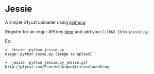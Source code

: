 Jessie
======

A simple Gfycat uploader using [pyimgur](https://github.com/Damgaard/PyImgur).

Register for an imgur API key [here](https://api.imgur.com/oauth2/addclient) and add your ```CLIENT_ID``` to ```jessie.py```.

Ex:
```
➜  Jessie  python jessie.py
Usage: python jesse.py [image to upload]

➜  jessie  python jessie.py jessie.gif
http://gfycat.com/FearfulUniqueAfricanclawedfrog
```
